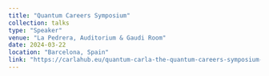 ```yaml
---
title: "Quantum Careers Symposium"
collection: talks
type: "Speaker"
venue: "La Pedrera, Auditorium & Gaudi Room"
date: 2024-03-22
location: "Barcelona, Spain"
link: "https://carlahub.eu/quantum-carla-the-quantum-careers-symposium-2024/"
---
```

